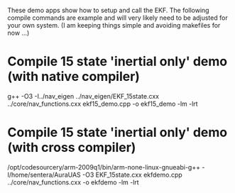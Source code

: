 These demo apps show how to setup and call the EKF.  The following
compile commands are example and will very likely need to be adjusted
for your own system.  (I am keeping things simple and avoiding
makefiles for now ...)


# Compile 15 state 'inertial only' demo (with native compiler)

g++ -O3 -I../nav_eigen ../nav_eigen/EKF_15state.cxx ../core/nav_functions.cxx ekf15_demo.cpp -o ekf15_demo -lm -lrt


# Compile 15 state 'inertial only' demo (with cross compiler)

/opt/codesourcery/arm-2009q1/bin/arm-none-linux-gnueabi-g++ -I/home/sentera/AuraUAS -O3 EKF_15state.cxx ekfdemo.cpp ../core/nav_functions.cxx -o ekfdemo -lm -lrt
